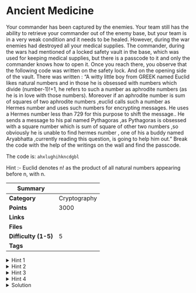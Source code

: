 # Ancient Medicine

Your commander has been captured by the enemies. Your team still has the ability to retrieve your commander out of the enemy base, but your team is in a very weak condition and it needs to be healed. However, during the war enemies had destroyed all your medical supplies. The commander, during the wars had mentioned of a locked safety vault in the base, which was used for keeping medical supplies, but there is a passcode to it and only the commander knows how to open it. Once you reach there, you observe that the following code was written on the safety lock. And on the opening side of the vault. There was written : “A witty little boy from GREEK named Euclid likes natural numbers and in those he is obsessed with numbers which divide (number-1)!+1, he refers to such a number as aphrodite numbers (as he is in love with those numbers). Moreover if an aphrodite number is sum of squares of two aphrodite numbers ,euclid calls such a number as Hermes number and uses such numbers for encrypting messages. He uses a Hermes number less than 729 for this purpose to shift the message.. He sends a message to his pal named Pythagoras ,as Pythagoras is obsessed with a square number which is sum of square of other two numbers ,so obviously he is unable to find hermes number , one of his a buddy named Aryabhatta ,currently reading this question, is going to help him out.” Break the code with the help of the writings on the wall and find the passcode.

The code is: `ahxlughihkncdgbl`

Hint :- Euclid denotes n! as the product of all natural numbers appearing before n, with n.

| Summary              |              |
| -------------------- | ------------ |
| **Category**         | Cryptography |
| **Points**           | 3000         |
| **Links**            |              |
| **Files**            |              |
| **Difficulty (1-5)** | 5            |
| **Tags**             |              |

<details>
  <summary>Hint 1</summary>
Aphrodite numbers are nothing but Prime numbers defined by wilson's theorem.
</details>

<details>
  <summary>Hint 2</summary>
Hermes numbers are prime numbers which are sum of square of other prime numbers which should be less than 729.
</details>

<details>
  <summary>Hint 3</summary>
We will also need help from ROT.
</details>

<details>
  <summary>Hint 4</summary>
Euclid is obsessed with prime indices.
</details>

<details>
<summary>Solution</summary>
  
### Follow the process below.

First decrpt the given text using Periodic Table Cipher.

https://www.dcode.fr/atomic-number-substitution

Then index the decrypted text from 1 to the length of the text.

Remove all the prime indices and you will get the flag. You'll get two of them, and remove that doesn't make sense.

<details>
<summary>Disclose answer ?</summary>

```copy
CTF{eureka}
```

</details>

</details>
